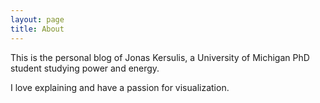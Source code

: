 ```yaml
---
layout: page
title: About
---
```


<p class="message">
  This is the personal blog of Jonas Kersulis, a University of Michigan PhD student studying power and energy.
</p>

I love explaining and have a passion for visualization.